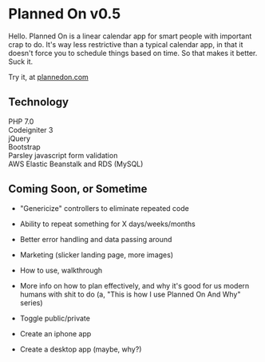 # Planned On v0.5

Hello. Planned On is a linear calendar app for smart people with important crap to do. It's way less restrictive than a typical calendar app, in that it doesn't force you to schedule things based on time. So that makes it better. Suck it.  

Try it, at [plannedon.com](http://plannedon.com)

## Technology

PHP 7.0  
Codeigniter 3  
jQuery  
Bootstrap  
Parsley javascript form validation  
AWS Elastic Beanstalk and RDS (MySQL)  

## Coming Soon, or Sometime

* "Genericize" controllers to eliminate repeated code
* Ability to repeat something for X days/weeks/months
* Better error handling and data passing around  
* Marketing (slicker landing page, more images)  
* How to use, walkthrough
* More info on how to plan effectively, and why it's good for us modern humans with shit to do (a, "This is how I use Planned On And Why" series)
* Toggle public/private

* Create an iphone app
* Create a desktop app (maybe, why?)